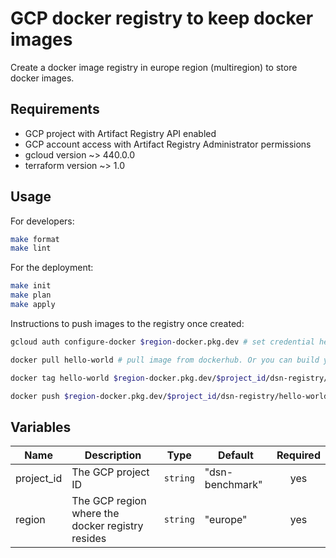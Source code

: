 # GCP docker registry to keep docker images

Create a docker image registry in europe region (multiregion) to store docker images.

## Requirements

- GCP project with Artifact Registry API enabled
- GCP account access with Artifact Registry Administrator permissions
- gcloud version ~> 440.0.0
- terraform version ~> 1.0

## Usage

For developers:

```sh
make format
make lint
```

For the deployment:

```sh
make init
make plan
make apply
```

Instructions to push images to the registry once created:

```sh
gcloud auth configure-docker $region-docker.pkg.dev # set credential helpers for the registry in $HOME/.docker/config.json

docker pull hello-world # pull image from dockerhub. Or you can build your own image instead

docker tag hello-world $region-docker.pkg.dev/$project_id/dsn-registry/hello-world # the registry where to push the image must be specified in the image tag

docker push $region-docker.pkg.dev/$project_id/dsn-registry/hello-world
```

## Variables

| Name       | Description                                      | Type     | Default         | Required |
|------------|--------------------------------------------------|----------|-----------------|:--------:|
| project_id | The GCP project ID                               | `string` | "dsn-benchmark" |   yes    |
| region     | The GCP region where the docker registry resides | `string` | "europe"        |   yes    |
